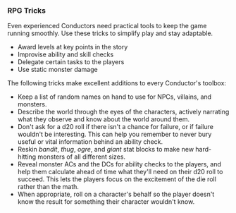 ### RPG Tricks

Even experienced Conductors need practical tools to keep the game running smoothly.
Use these tricks to simplify play and stay adaptable.

- Award levels at key points in the story
- Improvise ability and skill checks
- Delegate certain tasks to the players
- Use static monster damage

The following tricks make excellent additions to every Conductor's toolbox:

- Keep a list of random names on hand to use for NPCs, villains, and monsters.
- Describe the world through the eyes of the characters, actively narrating what they observe and know about the world around them.
- Don't ask for a d20 roll if there isn't a chance for failure, or if failure wouldn't be interesting.
  This can help you remember to never bury useful or vital information behind an ability check.
- Reskin _<span class="monster monster-Bandit_bandit">bandit</span>_, _<span class="monster monster-Thug_thug">thug</span>_, _<span class="monster monster-Ogre_ogre">ogre</span>_, and _<span class="monster monster-Giants_giants">giant</span>_ stat blocks to make new hard-hitting monsters of all different sizes.
- Reveal monster ACs and the DCs for ability checks to the players, and help them calculate ahead of time what they'll need on their d20 roll to succeed.
  This lets the players focus on the excitement of the die roll rather than the math.
- When appropriate, roll on a character's behalf so the player doesn't know the result for something their character wouldn't know.
